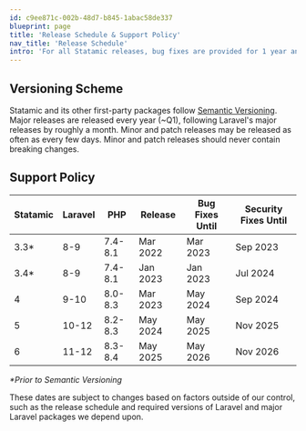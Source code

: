 ```yaml
---
id: c9ee871c-002b-48d7-b845-1abac58de337
blueprint: page
title: 'Release Schedule & Support Policy'
nav_title: 'Release Schedule'
intro: 'For all Statamic releases, bug fixes are provided for 1 year and security fixes are provided for 18 months.  For all first party addons, only the latest major release receives bug fixes. In addition, please review the [Laravel Support Policy](https://laravel.com/docs/master/releases#support-policy).'
---
```


## Versioning Scheme
Statamic and its other first-party packages follow [Semantic Versioning](https://semver.org/). Major releases are released every year (~Q1), following Laravel's major releases by roughly a month. Minor and patch releases may be released as often as every few days. Minor and patch releases should never contain breaking changes.

## Support Policy

<table>
   <thead>
      <tr>
         <th>Statamic</th>
         <th>Laravel</th>
         <th>PHP</th>
         <th>Release</th>
         <th>Bug Fixes Until</th>
         <th>Security Fixes Until</th>
      </tr>
   </thead>
   <tbody>
      <tr>
         <td>3.3*</td>
         <td>8-9</td>
         <td>7.4-8.1</td>
         <td>Mar 2022</td>
         <td>Mar 2023</td>
         <td>Sep 2023</td>
      </tr>
      <tr>
         <td>3.4*</td>
         <td>8-9</td>
         <td>7.4-8.1</td>
         <td>Jan 2023</td>
         <td>Jan 2023</td>
         <td>Jul 2024</td>
      </tr>
      <tr>
         <td>4</td>
         <td>9-10</td>
         <td>8.0-8.3</td>
         <td>Mar 2023</td>
         <td>May 2024</td>
         <td>Sep 2024</td>
      </tr>
      <tr>
         <td>5</td>
         <td>10-12</td>
         <td>8.2-8.3</td>
         <td>May 2024</td>
         <td>May 2025</td>
         <td>Nov 2025</td>
      </tr>
       <tr>
         <td>6</td>
         <td>11-12</td>
         <td>8.3-8.4</td>
         <td>May 2025</td>
         <td>May 2026</td>
         <td>Nov 2026</td>
      </tr>
   </tbody>
</table>

_*Prior to Semantic Versioning_

These dates are subject to changes based on factors outside of our control, such as the release schedule and required versions of Laravel and major Laravel packages we depend upon.
